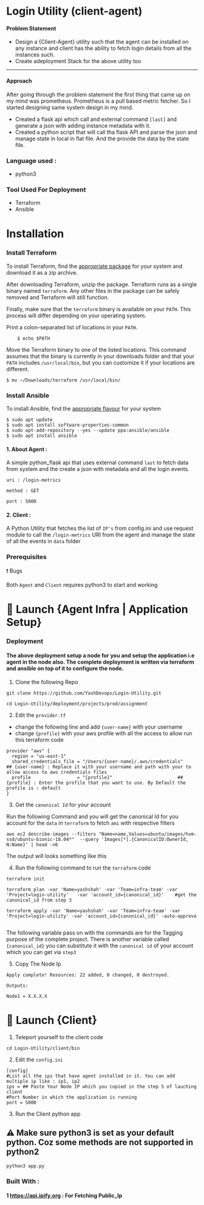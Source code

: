 # Login Utility (client-agent)

#### Problem Statement
* Design a {Client-Agent} utility such that the agent can be installed on any instance and client has the ability to fetch login details from all the instances such.
* Create adeployment Stack for the above utility too
***

#### Approach

After going through the problem statement the first thing that came up on my mind was prometheus. Prometheus is a pull based metric fetcher. So I started designing same system design in my mind.

* Created a flask api which call and external command `[last]` and generate a json with adding instance metadata with it.
* Created a python script that will call tha flask API and parse the json and manage state in local in flat file. And the provide the data by the state file.

### Language used :
- python3

### Tool Used For Deployment

* Terraform
* Ansible

# Installation

### Install Terraform

To install Terraform, find the [appropriate package](https://www.terraform.io/downloads.html) for your system and download it as a zip archive.

After downloading Terraform, unzip the package. Terraform runs as a single binary named `terraform`. Any other files in the package can be safely removed and Terraform will still function.

Finally, make sure that the `terraform` binary is available on your `PATH`. This process will differ depending on your operating system.

Print a colon-separated list of locations in your `PATH`.
```
    $ echo $PATH
```

Move the Terraform binary to one of the listed locations. This command assumes that the binary is currently in your downloads folder and that your `PATH` includes `/usr/local/bin`, but you can customize it if your locations are different.

```
$ mv ~/Downloads/terraform /usr/local/bin/
```

### Install Ansible

To install Ansible, find the [appropriate flavour](https://docs.ansible.com/ansible/latest/installation_guide/intro_installation.html) for your system

```
$ sudo apt update
$ sudo apt install software-properties-common
$ sudo apt-add-repository --yes --update ppa:ansible/ansible
$ sudo apt install ansible
```



#### 1. About Agent :
A simple python_flask api that uses external command `last` to fetch data from system and the create a json with metadata and all the login events.
```
uri : /login-metrics

method : GET

port : 5000
```
#### 2. Client :
A Python Utility that fetches the list of `IP's` from config.ini and use request module to call the `/login-metrics` URI from the agent and manage the state of all the events in `data` folder


### Prerequisites
:exclamation: Bugs

Both `Agent` and `Client` requires python3 to start and working



# :rocket: Launch {Agent Infra | Application Setup}


### Deployment

#### The above deployment setup a node for you and setup the application i.e agent in the node also. The complete deployment is written via terraform and ansible on top of it to configure the node.


1. Clone the following Repo

```
git clone https://github.com/YashDevops/Login-Utility.git

cd Login-Utility/deployment/projects/prod/assignment
```


2. Edit the `provider.tf`

- change  the following line and add `{user-name}` with your username
- change `{profile}` with your aws profile with all the access to allow run this terraform code

```
provider "aws" {
  region = "us-east-1"
  shared_credentials_file = "/Users/{user-name}/.aws/credentials"    ## {user-name} : Replace it with your username and path with your to allow access to aws credentials files
  profile                 = "{profile}"                        ## {profile} : Enter the profile that you want to use. By Default the profile is : default
}
```

3. Get the `canonical Id` for your account

Run the following Command and you will get the canonical Id for you account for the `data` in `terraform` to fetch `ami` with respective filters

```
aws ec2 describe-images --filters "Name=name,Values=ubuntu/images/hvm-ssd/ubuntu-bionic-18.04*"  --query 'Images[*].{CanonicalID:OwnerId, N:Name}' | head -n6
```

The output will looks something like this



4. Run the following command to run the `terraform` code

```
terraform init

terraform plan -var 'Name=yashshah' -var 'Team=infra-team' -var 'Project=login-utility'   -var 'account_id={canonical_id}'    #get the canonical_id from step 3

terraform apply -var 'Name=yashshah' -var 'Team=infra-team' -var 'Project=login-utility' -var 'account_id={canonical_id}' -auto-approve


```

The following variable pass on with the commands are for the Tagging purpose of the complete project. There is another variable called `{canonical_id}` you can substitute it with the `canonical id` of your account which you can get via `step3`



5. Copy The Node Ip

```
Apply complete! Resources: 22 added, 0 changed, 0 destroyed.

Outputs:

Node1 = X.X.X.X

```



# :rocket: Launch {Client}

1. Teleport yourself to the client code

```
cd Login-Utility/client/bin
```

2. Edit the `config.ini`

```
[config]
#List all the ips that have agent installed in it. You can add multiple ip like : ip1, ip2
ips = ## Paste Your Node IP which you copied in the step 5 of lauching client
#Port Number in which the application is running
port = 5000

```


3. Run the Client python app

## :warning: Make sure python3 is set as your default python. Coz some methods are not supported in python2

```
python3 app.py
```



### Built With : 
#### 1 https://api.ipify.org : For Fetching Public_Ip
